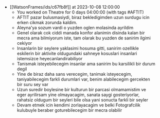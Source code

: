 
- [[WatsonFrames/ids/c67fb8f]] at 2023-10-08 12:00:00
    - You worked on Theatre for 0 days 04:00:00 (with tags #AFTIT)
	- AFTIT pazar bulusmasiydi, biraz bekledigimden uzun surdugu icin erken cikmak zorunda kaldim.
	- Aleyna'ya sozum vardi o yuzden oglen molasinda ayrildim
	- Genel olarak cok ciddi manada konfor alanimin disinda kalan bir mecra ama bilmiyorum iste, tam olarak bu yuzden de sanirim ilgimi cekiyor
	- Insanlarin bir seylere yaklasimi hosuma gitti, sanirim ozellikle eskilerin bir aktivite oldugundaki sahneye kosuslari insanlari istemsizce heyecanlandirabiliyor
	- Tanismak isteyebilecegim insanlar ama sanirim bu karsilikli bir durum degil
	- Yine de biraz daha sans verecegim, tanimak isteyecegim, taniyabilecegim farkli durumlari var, benim alabilecegim gercekten bir suru sey var
	- Uzun suredir boylesine bir kulturun bir parcasi olmamamistim ve eger ayrilirsam yine olmayacagim, sanata saygi gosteriyorlar, rahatsiz oldugum bir seyleri bile olsa yani sonucta farkli bir seyler
	- Devam etmek icin kendimi zorlayacagim ve belki Fotografcilik kulubuyle beraber goturebilecegim bir mecra olabilir